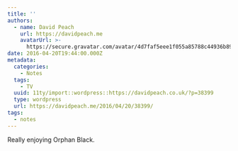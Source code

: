 ```yaml
---
title: ''
authors:
  - name: David Peach
    url: https://davidpeach.me
    avatarUrl: >-
      https://secure.gravatar.com/avatar/4d7faf5eee1f055a85788c44936b8995eaab6dfb004e7854ec747ccb272e91ee?s=96&d=mm&r=g
date: 2016-04-20T19:44:00.000Z
metadata:
  categories:
    - Notes
  tags:
    - TV
  uuid: 11ty/import::wordpress::https://davidpeach.co.uk/?p=38399
  type: wordpress
  url: https://davidpeach.me/2016/04/20/38399/
tags:
  - notes
---
```

Really enjoying Orphan Black.